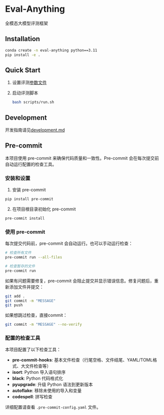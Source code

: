 # Eval-Anything

全模态大模型评测框架

## Installation

```bash
conda create -n eval-anything python==3.11
pip install -e .
```

## Quick Start

1. 设置评测[参数文件](eval_anything/configs/evaluate.yaml)

2. 启动评测脚本

    ```bash
    bash scripts/run.sh
    ```

## Development

开发指南请见[development.md](development.md)

## Pre-commit

本项目使用 pre-commit 来确保代码质量和一致性。Pre-commit 会在每次提交前自动运行配置的检查工具。

### 安装和设置

1. 安装 pre-commit
```bash
pip install pre-commit
```

2. 在项目根目录初始化 pre-commit
```bash
pre-commit install
```

### 使用 pre-commit

每次提交代码前，pre-commit 会自动运行。也可以手动运行检查：

```bash
# 检查所有文件
pre-commit run --all-files

# 检查暂存的文件
pre-commit run
```

如果有问题需要修复，pre-commit 会阻止提交并显示错误信息。修复问题后，重新添加文件并提交：

```bash
git add .
git commit -m "MESSAGE"
git push
```

如果想跳过检查，直接commit：
```bash
git commit -m "MESSAGE" --no-verify
```

### 配置的检查工具

本项目配置了以下检查工具：

- **pre-commit-hooks**: 基本文件检查（行尾空格、文件结尾、YAML/TOML格式、大文件检查等）
- **isort**: Python 导入语句排序
- **black**: Python 代码格式化
- **pyupgrade**: 升级 Python 语法到更新版本
- **autoflake**: 移除未使用的导入和变量
- **codespell**: 拼写检查

详细配置请查看 `.pre-commit-config.yaml` 文件。
